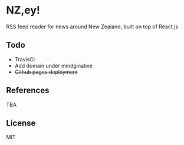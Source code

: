 # NZ,ey!

RSS feed reader for news around New Zealand, built on top of React.js

## Todo

* TravisCI
* Add domain under mindginative
* ~~Github pages deployment~~

## References

TBA

## License

MIT